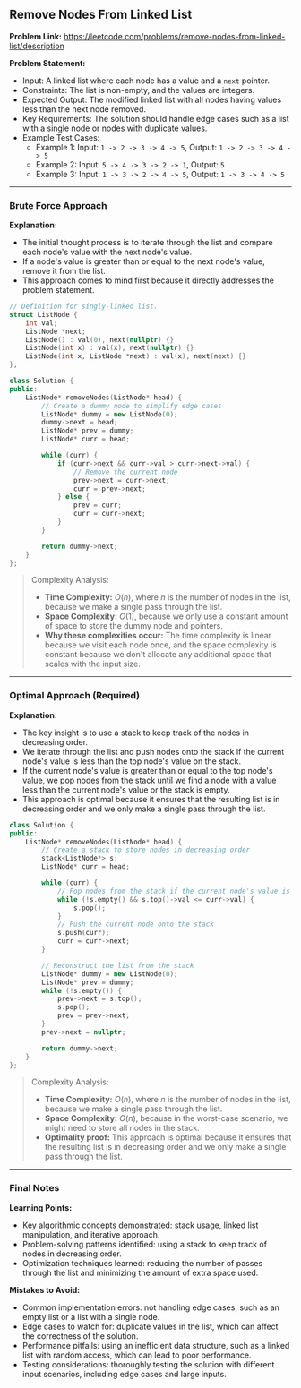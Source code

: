 ## Remove Nodes From Linked List
**Problem Link:** https://leetcode.com/problems/remove-nodes-from-linked-list/description

**Problem Statement:**
- Input: A linked list where each node has a value and a `next` pointer.
- Constraints: The list is non-empty, and the values are integers.
- Expected Output: The modified linked list with all nodes having values less than the next node removed.
- Key Requirements: The solution should handle edge cases such as a list with a single node or nodes with duplicate values.
- Example Test Cases:
  - Example 1: Input: `1 -> 2 -> 3 -> 4 -> 5`, Output: `1 -> 2 -> 3 -> 4 -> 5`
  - Example 2: Input: `5 -> 4 -> 3 -> 2 -> 1`, Output: `5`
  - Example 3: Input: `1 -> 3 -> 2 -> 4 -> 5`, Output: `1 -> 3 -> 4 -> 5`

---

### Brute Force Approach

**Explanation:**
- The initial thought process is to iterate through the list and compare each node's value with the next node's value.
- If a node's value is greater than or equal to the next node's value, remove it from the list.
- This approach comes to mind first because it directly addresses the problem statement.

```cpp
// Definition for singly-linked list.
struct ListNode {
    int val;
    ListNode *next;
    ListNode() : val(0), next(nullptr) {}
    ListNode(int x) : val(x), next(nullptr) {}
    ListNode(int x, ListNode *next) : val(x), next(next) {}
};

class Solution {
public:
    ListNode* removeNodes(ListNode* head) {
        // Create a dummy node to simplify edge cases
        ListNode* dummy = new ListNode(0);
        dummy->next = head;
        ListNode* prev = dummy;
        ListNode* curr = head;

        while (curr) {
            if (curr->next && curr->val > curr->next->val) {
                // Remove the current node
                prev->next = curr->next;
                curr = prev->next;
            } else {
                prev = curr;
                curr = curr->next;
            }
        }

        return dummy->next;
    }
};
```

> Complexity Analysis:
> - **Time Complexity:** $O(n)$, where $n$ is the number of nodes in the list, because we make a single pass through the list.
> - **Space Complexity:** $O(1)$, because we only use a constant amount of space to store the dummy node and pointers.
> - **Why these complexities occur:** The time complexity is linear because we visit each node once, and the space complexity is constant because we don't allocate any additional space that scales with the input size.

---

### Optimal Approach (Required)

**Explanation:**
- The key insight is to use a stack to keep track of the nodes in decreasing order.
- We iterate through the list and push nodes onto the stack if the current node's value is less than the top node's value on the stack.
- If the current node's value is greater than or equal to the top node's value, we pop nodes from the stack until we find a node with a value less than the current node's value or the stack is empty.
- This approach is optimal because it ensures that the resulting list is in decreasing order and we only make a single pass through the list.

```cpp
class Solution {
public:
    ListNode* removeNodes(ListNode* head) {
        // Create a stack to store nodes in decreasing order
        stack<ListNode*> s;
        ListNode* curr = head;

        while (curr) {
            // Pop nodes from the stack if the current node's value is greater
            while (!s.empty() && s.top()->val <= curr->val) {
                s.pop();
            }
            // Push the current node onto the stack
            s.push(curr);
            curr = curr->next;
        }

        // Reconstruct the list from the stack
        ListNode* dummy = new ListNode(0);
        ListNode* prev = dummy;
        while (!s.empty()) {
            prev->next = s.top();
            s.pop();
            prev = prev->next;
        }
        prev->next = nullptr;

        return dummy->next;
    }
};
```

> Complexity Analysis:
> - **Time Complexity:** $O(n)$, where $n$ is the number of nodes in the list, because we make a single pass through the list.
> - **Space Complexity:** $O(n)$, because in the worst-case scenario, we might need to store all nodes in the stack.
> - **Optimality proof:** This approach is optimal because it ensures that the resulting list is in decreasing order and we only make a single pass through the list.

---

### Final Notes

**Learning Points:**
- Key algorithmic concepts demonstrated: stack usage, linked list manipulation, and iterative approach.
- Problem-solving patterns identified: using a stack to keep track of nodes in decreasing order.
- Optimization techniques learned: reducing the number of passes through the list and minimizing the amount of extra space used.

**Mistakes to Avoid:**
- Common implementation errors: not handling edge cases, such as an empty list or a list with a single node.
- Edge cases to watch for: duplicate values in the list, which can affect the correctness of the solution.
- Performance pitfalls: using an inefficient data structure, such as a linked list with random access, which can lead to poor performance.
- Testing considerations: thoroughly testing the solution with different input scenarios, including edge cases and large inputs.
